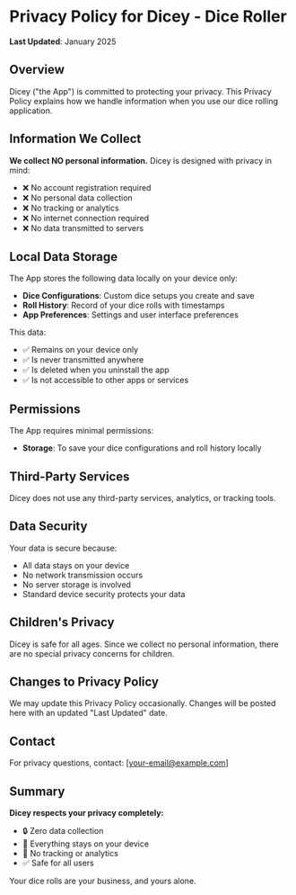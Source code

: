# Privacy Policy for Dicey - Dice Roller

**Last Updated**: January 2025

## Overview

Dicey ("the App") is committed to protecting your privacy. This Privacy Policy explains how we handle information when you use our dice rolling application.

## Information We Collect

**We collect NO personal information.** Dicey is designed with privacy in mind:

- ❌ No account registration required
- ❌ No personal data collection
- ❌ No tracking or analytics
- ❌ No internet connection required
- ❌ No data transmitted to servers

## Local Data Storage

The App stores the following data locally on your device only:

- **Dice Configurations**: Custom dice setups you create and save
- **Roll History**: Record of your dice rolls with timestamps
- **App Preferences**: Settings and user interface preferences

This data:
- ✅ Remains on your device only
- ✅ Is never transmitted anywhere
- ✅ Is deleted when you uninstall the app
- ✅ Is not accessible to other apps or services

## Permissions

The App requires minimal permissions:
- **Storage**: To save your dice configurations and roll history locally

## Third-Party Services

Dicey does not use any third-party services, analytics, or tracking tools.

## Data Security

Your data is secure because:
- All data stays on your device
- No network transmission occurs
- No server storage is involved
- Standard device security protects your data

## Children's Privacy

Dicey is safe for all ages. Since we collect no personal information, there are no special privacy concerns for children.

## Changes to Privacy Policy

We may update this Privacy Policy occasionally. Changes will be posted here with an updated "Last Updated" date.

## Contact

For privacy questions, contact: [your-email@example.com]

## Summary

**Dicey respects your privacy completely:**
- 🔒 Zero data collection
- 📱 Everything stays on your device
- 🚫 No tracking or analytics
- ✅ Safe for all users

Your dice rolls are your business, and yours alone.